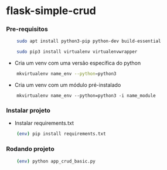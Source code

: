 # flask-simple-crud

### Pre-requisitos
```sh
    sudo apt install python3-pip python-dev build-essential
```

```sh
    sudo pip3 install virtualenv virtualenvwrapper
```

- Cria um venv com uma versão específica do python
```sh
    mkvirtualenv name_env --python=python3
```

- Cria um venv com um módulo pré-instalado
```
    mkvirtualenv name_env --python=python3 -i name_module
```

### Instalar projeto
 - Instalar requirements.txt
```sh
    (env) pip install requirements.txt
```

### Rodando projeto

```sh
    (env) python app_crud_basic.py
```